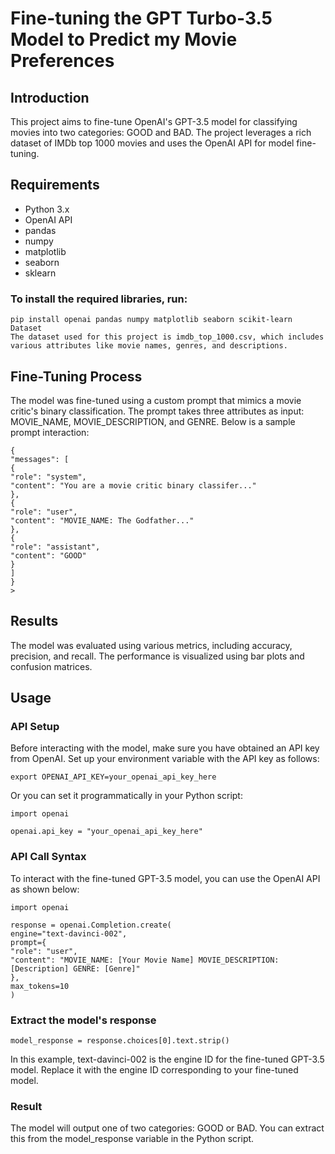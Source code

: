 
# Fine-tuning the GPT Turbo-3.5 Model to Predict my Movie Preferences


## Introduction
This project aims to fine-tune OpenAI's GPT-3.5 model for classifying movies into two categories: GOOD and BAD. The project leverages a rich dataset of IMDb top 1000 movies and uses the OpenAI API for model fine-tuning.

## Requirements
- Python 3.x
- OpenAI API
- pandas
- numpy
- matplotlib
- seaborn
- sklearn

### To install the required libraries, run:

```
pip install openai pandas numpy matplotlib seaborn scikit-learn
Dataset
The dataset used for this project is imdb_top_1000.csv, which includes various attributes like movie names, genres, and descriptions.
```

## Fine-Tuning Process
The model was fine-tuned using a custom prompt that mimics a movie critic's binary classification. The prompt takes three attributes as input: MOVIE_NAME, MOVIE_DESCRIPTION, and GENRE. Below is a sample prompt interaction:

```
{
"messages": [
{
"role": "system",
"content": "You are a movie critic binary classifer..."
},
{
"role": "user",
"content": "MOVIE_NAME: The Godfather..."
},
{
"role": "assistant",
"content": "GOOD"
}
]
}
>
```
## Results
The model was evaluated using various metrics, including accuracy, precision, and recall. The performance is visualized using bar plots and confusion matrices.

## Usage
### API Setup
Before interacting with the model, make sure you have obtained an API key from OpenAI. Set up your environment variable with the API key as follows:

```
export OPENAI_API_KEY=your_openai_api_key_here
```

Or you can set it programmatically in your Python script:

```
import openai

openai.api_key = "your_openai_api_key_here"

```

### API Call Syntax
To interact with the fine-tuned GPT-3.5 model, you can use the OpenAI API as shown below:

```
import openai

response = openai.Completion.create(
engine="text-davinci-002",
prompt={
"role": "user",
"content": "MOVIE_NAME: [Your Movie Name] MOVIE_DESCRIPTION: [Description] GENRE: [Genre]"
},
max_tokens=10
)
```
### Extract the model's response

```
model_response = response.choices[0].text.strip()
```

In this example, text-davinci-002 is the engine ID for the fine-tuned GPT-3.5 model. Replace it with the engine ID corresponding to your fine-tuned model.

### Result

The model will output one of two categories: GOOD or BAD. You can extract this from the model_response variable in the Python script.





